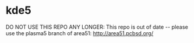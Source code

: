 kde5
====

DO NOT USE THIS REPO ANY LONGER: This repo is out of date -- please use the plasma5 branch of area51: http://area51.pcbsd.org/
